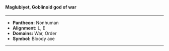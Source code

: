 #### Maglubiyet, Goblinoid god of war
___

- **Pantheon:** Nonhuman
- **Alignment:** L, E
- **Domains:** War, Order
- **Symbol:** Bloody axe
___
